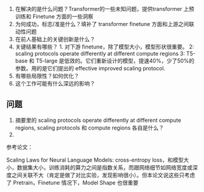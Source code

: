 1. 在解决的是什么问题？Transformer的一些未知问题，提供transformer 上预训练和 Finetune 方面的一些洞察
2. 为何成功，标志/准是什么？填补了 transformer finetune 方面和上游之间联动性问题
3. 在前人基础上的关键创新是什么？
4. 关键结果有哪些？ 1. 对下游 finetune，除了模型大小，模型形状很重要。 2: scaling protocols operate differently at different compute regions 3: T5-base 和 T5-large 是低效的。它们重新设计的模型，提速40%，少了50%的参数。用的是它们提出的 effective improved scaling protocol.
5. 有哪些局限性？如何优化？
6. 这个工作可能有什么深远的影响？


## 问题
1. 摘要里的 scaling protocols operate differently at different compute regions, scaling protocols 和 compute regions 各自是什么？
2. 

参考论文：

Scaling Laws for Neural Language Models: cross-entropy loss，和模型大小，数据集大小，训练消耗的算力之间是指数关系，而跟网络细节如网络宽度或深度之间关联不大（肯定是做了对比实验，发现影响很小）。但本论文说这些只考虑了 Pretrain，Finetune 情况下，Model 
Shape 也很重要


